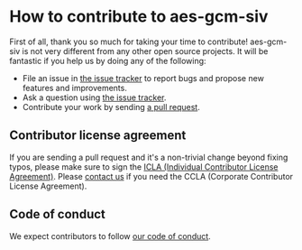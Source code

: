 # How to contribute to aes-gcm-siv

First of all, thank you so much for taking your time to contribute! aes-gcm-siv is not very different from any other open source projects. It will be fantastic if you help us by doing any of the following:

- File an issue in [the issue tracker](https://github.com/line/aes-gcm-siv/issues)
  to report bugs and propose new features and improvements.
- Ask a question using [the issue tracker](https://github.com/line/aes-gcm-siv/issues).
- Contribute your work by sending [a pull request](https://github.com/line/aes-gcm-siv/pulls).

## Contributor license agreement

If you are sending a pull request and it's a non-trivial change beyond fixing
typos, please make sure to sign the [ICLA (Individual Contributor License Agreement)](https://cla-assistant.io/line/aes-gcm-siv).
Please [contact us](mailto:dl_oss_dev@linecorp.com) if you need the CCLA (Corporate Contributor License Agreement).

## Code of conduct

We expect contributors to follow [our code of conduct](./CODE_OF_CONDUCT.md).
